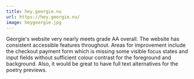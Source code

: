```yaml
---
title: hey.georgie.nu
url: https://hey.georgie.nu/
image: heygeorgie.jpg
---
```


Georgie's website very nearly meets grade AA overall. The website has consistent accessible features throughout. Areas for improvement include the checkout payment form which is missing some visible focus states and input fields without sufficient colour contrast for the foreground and background. Also, it would be great to have full text alternatives for the poetry previews.
